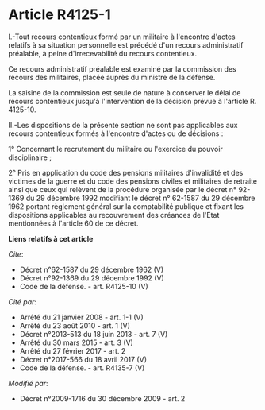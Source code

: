 # Article R4125-1

I.-Tout recours contentieux formé par un militaire à l'encontre d'actes relatifs à sa situation personnelle est précédé d'un
recours administratif préalable, à peine d'irrecevabilité du recours contentieux. 

Ce recours administratif préalable est examiné par la commission des recours des militaires, placée auprès du ministre de la
défense. 

La saisine de la commission est seule de nature à conserver le délai de recours contentieux jusqu'à l'intervention de la
décision prévue à l'article R. 4125-10. 

II.-Les dispositions de la présente section ne sont pas applicables aux recours contentieux formés à l'encontre d'actes ou de
décisions : 

1° Concernant le recrutement du militaire ou l'exercice du pouvoir disciplinaire ; 

2° Pris en application du code des pensions militaires d'invalidité et des victimes de la guerre et du code des pensions
civiles et militaires de retraite ainsi que ceux qui relèvent de la procédure organisée par le décret n° 92-1369 du 29
décembre 1992 modifiant le décret n° 62-1587 du 29 décembre 1962 portant règlement général sur la comptabilité publique et
fixant les dispositions applicables au recouvrement des créances de l'Etat mentionnées à l'article 60 de ce décret.

**Liens relatifs à cet article**

_Cite_:

  - Décret n°62-1587 du 29 décembre 1962 (V)
  - Décret n°92-1369 du 29 décembre 1992 (V)
  - Code de la défense. - art. R4125-10 (V)

_Cité par_:

  - Arrêté du 21 janvier 2008 - art. 1-1 (V)
  - Arrêté du 23 août 2010 - art. 1 (V)
  - Décret n°2013-513 du 18 juin 2013 - art. 7 (V)
  - Arrêté du 30 mars 2015 - art. 3 (V)
  - Arrêté du 27 février 2017 - art. 2
  - Décret n°2017-566 du 18 avril 2017 (V)
  - Code de la défense. - art. R4135-7 (V)

_Modifié par_:

  - Décret n°2009-1716 du 30 décembre 2009 - art. 2
